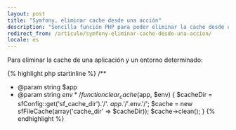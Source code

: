 ```yaml
---
layout: post
title: "Symfony, eliminar cache desde una acción"
description: "Sencilla función PHP para poder eliminar la cache desde una acción"
redirect_from: /articulo/symfony-eliminar-cache-desde-una-accion/
locale: es
---
```


Para eliminar la cache de una aplicación y un entorno determinado:

{% highlight php startinline %}
/**
 * @param string $app
 * @param string $env
 */
function clear_cache ($app, $env) {
  $cacheDir = sfConfig::get('sf_cache_dir').'/'. $app.'/'.$env.'/';
  $cache = new sfFileCache(array('cache_dir' => $cacheDir));
  $cache->clean();
}
{% endhighlight %}
